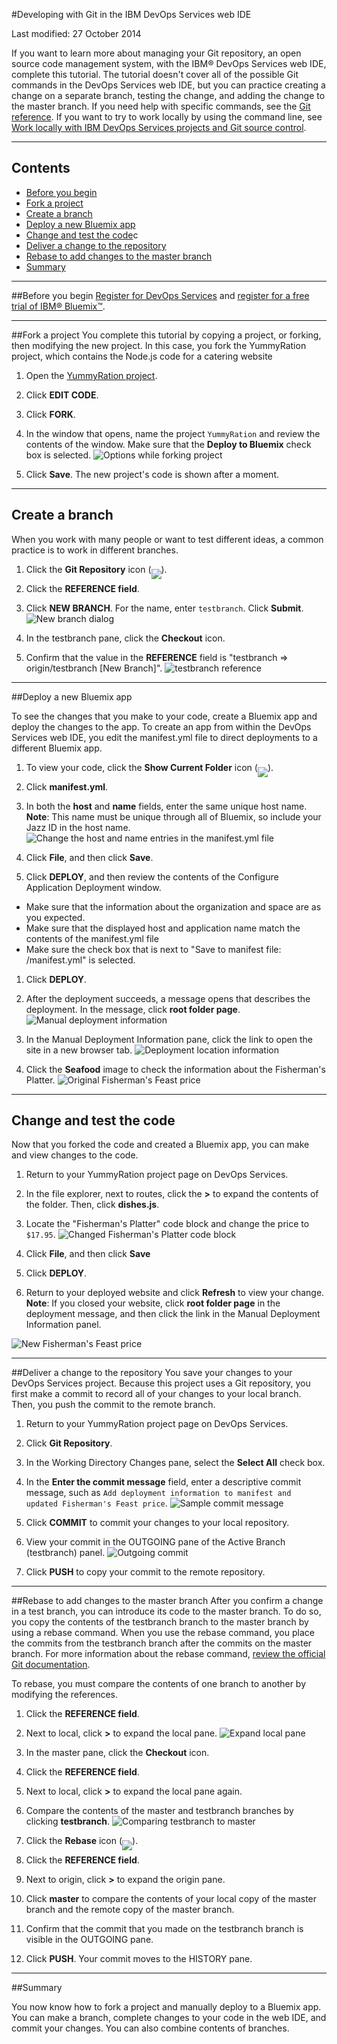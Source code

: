 #Developing with Git in the IBM DevOps Services web IDE

Last modified: 27 October 2014

If you want to learn more about managing your Git repository, an open source code management system, with the IBM&reg; DevOps Services web IDE, complete this tutorial. The tutorial doesn't cover all of the possible Git commands in the DevOps Services web IDE, but you can practice creating a change on a separate branch, testing the change, and adding the change to the master branch. If you need help with specific commands, see the [Git reference](/../docs/reference/git).  If you want to try to work locally by using the command line, see [Work locally with IBM DevOps Services projects and Git source control](../../docs/reference/gitclient).

---
## Contents

 * [Before you begin](#before_you_begin)
 * [Fork a project](#fork_a_project)
 * [Create a branch](#create_a_branch)
 * [Deploy a new Bluemix app](#deploy_a_new_bluemix_app)
 * [Change and test the code](#change_and_test_the_code)c
 * [Deliver a change to the repository](#deliver_a_change_to_the_repository)
 * [Rebase to add changes to the master branch](#add_changes_to_the_master_branch)
 * [Summary](#summary)

---
<a name='before_you_begin'></a>
##Before you begin
[Register for DevOps Services](https://hub.jazz.net) and [register for a free trial of IBM&reg; Bluemix&trade;](https://ace.ng.bluemix.net/).

---
<a name='fork_a_project'></a>
##Fork a project
You complete this tutorial by copying a project, or forking, then modifying the new project. In this case, you fork the YummyRation project, which contains the Node.js code for a catering website

1. Open the [YummyRation project](https://hub.jazz.net/project/jlmarech/YummyRation/overview).

1. Click **EDIT CODE**.

1. Click **FORK**.

1. In the window that opens, name the project `YummyRation` and review the contents of the window.  Make sure that the **Deploy to Bluemix** check box is selected.
![Options while forking project][2]

1. Click **Save**. The new project's code is shown after a moment.

---
<a name='create_a_branch'></a>
## Create a branch
When you work with many people or want to test different ideas, a common practice is to work in different branches.

1. Click the **Git Repository** icon (<img src="images/gitrepository.png"  align="bottom" style="display: inline; margin: 0px; border-style: none; margin-bottom: -10px;">).

1. Click the **REFERENCE field**.

1. Click **NEW BRANCH**. For the name, enter `testbranch`. Click **Submit**.
![New branch dialog][10]

1. In the testbranch pane, click the **Checkout** icon.

1. Confirm that the value in the **REFERENCE** field is "testbranch => origin/testbranch [New Branch]".
![testbranch reference][11]

---
<a name='deploy_a_new_bluemix_app'></a>
##Deploy a new Bluemix app

To see the changes that you make to your code, create a Bluemix app and deploy the changes to the app. To create an app from within the DevOps Services web IDE, you edit the manifest.yml file to direct deployments to a different Bluemix app.

1. To view your code, click the **Show Current Folder** icon (<img src="images/showcurrentfolder.png"  align="bottom" style="display: inline; margin: 0px; border-style: none; margin-bottom: -10px;">).

1. Click **manifest.yml**.

1. In both the **host** and **name** fields, enter the same unique host name.  
**Note**: This name must be unique through all of Bluemix, so include your Jazz ID in the host name.
![Change the host and name entries in the manifest.yml file][1]

1. Click **File**, and then click **Save**.

1. Click **DEPLOY**, and then review the contents of the Configure Application Deployment window.
 * Make sure that the information about the organization and space are as you expected.
 * Make sure that the displayed host and application name match the contents of the manifest.yml file
 * Make sure the check box that is next to "Save to manifest file: /manifest.yml" is selected.

1. Click **DEPLOY**.

1. After the deployment succeeds, a message opens that describes the deployment.  In the message, click **root folder page**.  
    ![Manual deployment information][3]
    
1. In the Manual Deployment Information pane, click the link to open the site in a new browser tab.
![Deployment location information][4]

1. Click the **Seafood** image to check the information about the Fisherman's Platter.
![Original Fisherman's Feast price][8]

---
<a name='change_and_test_the_code'></a>
## Change and test the code
Now that you forked the code and created a Bluemix app, you can make and view changes to the code.

1. Return to your YummyRation project page on DevOps Services.

1. In the file explorer, next to routes, click the __>__ to expand the contents of the folder. Then, click **dishes.js**.

1. Locate the "Fisherman's Platter" code block and change the price to `$17.95`.
![Changed Fisherman's Platter code block][5]

1. Click **File**, and then click **Save**

1. Click **DEPLOY**.

1. Return to your deployed website and click **Refresh** to view your change.  
**Note**: If you closed your website, click **root folder page** in the deployment message, and then click the link in the Manual Deployment Information panel.

![New Fisherman's Feast price][7]

---
<a name='deliver_a_change_to_the_repository'></a>
##Deliver a change to the repository
You save your changes to your DevOps Services project.  Because this project uses a Git repository, you first make a commit to record all of your changes to your local branch. Then, you push the commit to the remote branch.

1. Return to your YummyRation project page on DevOps Services.

1. Click **Git Repository**.

1. In the Working Directory Changes pane, select the **Select All** check box.

1. In the **Enter the commit message** field, enter a descriptive commit message, such as `Add deployment information to manifest and updated Fisherman's Feast price`.
![Sample commit message][6]

1. Click **COMMIT** to commit your changes to your local repository.

1. View your commit in the OUTGOING pane of the Active Branch (testbranch) panel.
![Outgoing commit][9]

1. Click **PUSH** to copy your commit to the remote repository.

---
<a name='add_changes_to_the_master_branch'></a>
##Rebase to add changes to the master branch
After you confirm a change in a test branch, you can introduce its code to the master branch.  To do so, you copy the contents of the testbranch branch to the master branch by using a rebase command. When you use the rebase command, you place the commits from the testbranch branch after the commits on the master branch.  For more information about the rebase command, [review the official Git documentation](http://git-scm.com/book/ch3-6.html).

To rebase, you must compare the contents of one branch to another by modifying the references.

1. Click the **REFERENCE field**.

1. Next to local, click __>__ to expand the local pane.
![Expand local pane][13]

1. In the master pane, click the **Checkout** icon.

1. Click the **REFERENCE field**.

1. Next to local, click __>__ to expand the local pane again.

1. Compare the contents of the master and testbranch branches by clicking **testbranch**.
![Comparing testbranch to master][12]

1. Click the **Rebase** icon (<img src="images/rebase.png"  align="bottom" style="display: inline; margin: 0px; border-style: none; margin-bottom: -10px;">).

1. Click the **REFERENCE field**.

1. Next to origin, click **>** to expand the origin pane.

1. Click **master** to compare the contents of your local copy of the master branch and the remote copy of the master branch. 

1. Confirm that the commit that you made on the testbranch branch is visible in the OUTGOING pane.

1. Click **PUSH**. Your commit moves to the HISTORY pane.

---
<a name='summary'></a>
##Summary

You now know how to fork a project and manually deploy to a Bluemix app.  You can make a branch, complete changes to your code in the web IDE, and commit your changes. You can also combine contents of branches.


[1]: images/manifest.png
[2]: images/forkproject.png
[3]: images/manualdeployment.png
[4]: images/manualdeploymentpanel.png
[5]: images/fishermansfeast.png
[6]: images/commitmessage.png
[7]: images/newffprice.png
[8]: images/oldffprice.png
[9]: images/outgoingcommit.png
[10]: images/newbranch.png
[11]: images/testbranchreference.png
[12]: images/mastertotestbranch.png
[13]: images/arrowbylocal.png

[18]: https://developer.ibm.com/answers/questions/?community=devops-services (DevOps Services forum)
[19]: mailto:hub%40jazz.net
[20]: /docs
